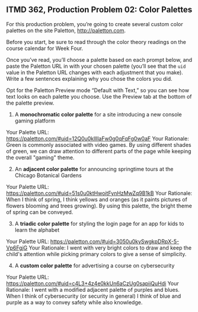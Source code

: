 ## ITMD 362, Production Problem 02: Color Palettes

For this production problem, you’re going to create several custom color palettes on the site
Paletton, http://paletton.com.

Before you start, be sure to read through the color theory readings on the course calendar for Week
Four.

Once you’ve read, you’ll choose a palette based on each prompt below, and paste the Paletton URL in
with your chosen palette (you’ll see that the `uid` value in the Paletton URL changes with each
adjustment that you make). Write a few sentences explaining why you chose the colors you did.

Opt for the Paletton Preview mode “Default with Text,” so you can see how text looks on each palette
you choose. Use the Preview tab at the bottom of the palette preview.

1. A **monochromatic color palette** for a site introducing a new console gaming platform

Your Palette URL: https://paletton.com/#uid=12Q0u0kllllaFw0g0qFqFg0w0aF
Your Rationale: Green is commonly associated with video games. By using different shades of green, we can draw attention to different parts of the page while keeping the overall "gaming" theme. 

2. An **adjacent color palette** for announcing springtime tours at the Chicago Botanical Gardens

Your Palette URL: https://paletton.com/#uid=51s0u0ktHwoitFynHzMwZq9B1kB
Your Rationale: When I think of spring, I think yellows and oranges (as it paints pictures of flowers blooming and trees growing). By using this palette, the bright theme of spring can be conveyed. 

3. A **triadic color palette** for styling the login page for an app for kids to learn the alphabet

Your Palette URL: https://paletton.com/#uid=3050u0kySwgkpDRpX-5-Vp6FgjG
Your Rationale: I went with very bright colors to draw and keep the child's attention while picking primary colors to give a sense of simplicity. 

4. A **custom color palette** for advertising a course on cybersecurity

Your Palette URL: https://paletton.com/#uid=c4L3+4z4e0kkUn6aCzUg0sapiiQuHdi
Your Rationale: I went with a modified adjacent palette of purples and blues. When I think of cybersecurity (or security in general) I think of blue and purple as a way to convey safety while also knowledge. 
